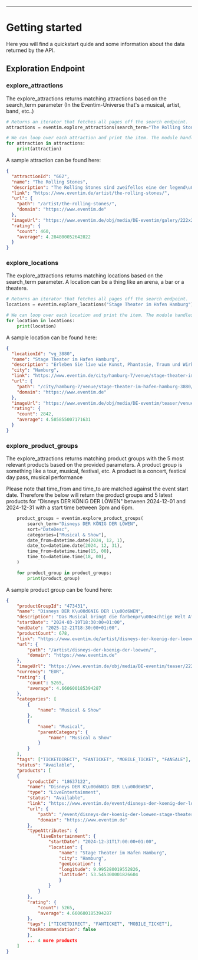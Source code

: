 <hr>

# Getting started

Here you will find a quickstart quide and some information about the data returned by the API.

## Exploration Endpoint

### explore_attractions

The explore_attractions returns matching attractions based on the search_term parameter
(In the Eventim-Universe that's a musical, artist, band, etc..)

```python
# Returns an iterator that fetches all pages off the search endpoint.
attractions = eventim.explore_attractions(search_term="The Rolling Stones", sort=sort)

# We can loop over each attraction and print the item. The module handles fetching pages automatically.
for attraction in attractions:
    print(attraction)

```

A sample attraction can be found here:

```json
{
  "attractionId": "662",
  "name": "The Rolling Stones",
  "description": "The Rolling Stones sind zweifellos eine der legend\u00e4rsten Rockbands der Welt \u2013 und das liegt auch an ihren spektakul\u00e4ren Live-Shows.",
  "link": "https://www.eventim.de/artist/the-rolling-stones/",
  "url": {
    "path": "/artist/the-rolling-stones/",
    "domain": "https://www.eventim.de"
  },
  "imageUrl": "https://www.eventim.de/obj/media/DE-eventim/galery/222x222/r/rolling-stones-tickets-2022-02-neu.jpg",
  "rating": {
    "count": 460,
    "average": 4.284800052642822
  }
}
```

### explore_locations

The explore_attractions returns matching locations based on the search_term parameter.
A location can be a thing like an arena, a bar or a theatere.

```python
# Returns an iterator that fetches all pages off the search endpoint.
locations = eventim.explore_locations("Stage Theater im Hafen Hamburg")

# We can loop over each location and print the item. The module handles fetching pages automatically.
for location in locations:
    print(location)

```

A sample location can be found here:

```json
{
  "locationId": "vg_3880",
  "name": "Stage Theater im Hafen Hamburg",
  "description": "Erleben Sie live wie Kunst, Phantasie, Traum und Wirklichkeit miteinander verschmelzen.",
  "city": "Hamburg",
  "link": "https://www.eventim.de/city/hamburg-7/venue/stage-theater-im-hafen-hamburg-3880/",
  "url": {
    "path": "/city/hamburg-7/venue/stage-theater-im-hafen-hamburg-3880/",
    "domain": "https://www.eventim.de"
  },
  "imageUrl": "https://www.eventim.de/obj/media/DE-eventim/teaser/venue/222x222/2012/stage-theater-im-hafen-tickets-hamburg.jpg",
  "rating": {
    "count": 2842,
    "average": 4.585855007171631
  }
}
```

### explore_product_groups

The explore_attractions returns matching product groups with the 5 most relevant products based on the provided parameters.
A product group is something like a tour, musical, festival, etc.
A product is a concert, festical day pass, musical performance

Please note that time_from and time_to are matched against the event start date. Therefore the below will return the product groups and 5 latest products for "Disneys DER KÖNIG DER LÖWEN"
between 2024-12-01 and 2024-12-31 with a start time between 3pm and 6pm.

```python
    product_groups = eventim.explore_product_groups(
        search_term="Disneys DER KÖNIG DER LÖWEN",
        sort="DateDesc",
        categories=["Musical & Show"],
        date_from=datetime.date(2024, 12, 1),
        date_to=datetime.date(2024, 12, 31),
        time_from=datetime.time(15, 00),
        time_to=datetime.time(18, 00),
    )

    for product_group in product_groups:
        print(product_group)
```

A sample product group can be found here:

```json
{
    "productGroupId": "473431",
    "name": "Disneys DER K\u00d6NIG DER L\u00d6WEN",
    "description": "Das Musical bringt die farbenpr\u00e4chtige Welt Afrikas mit wilden Tieren und der wundersch\u00f6nen Serengeti nach Hamburg.\n",
    "startDate": "2024-03-19T18:30:00+01:00",
    "endDate": "2025-12-21T18:30:00+01:00",
    "productCount": 678,
    "link": "https://www.eventim.de/artist/disneys-der-koenig-der-loewen/",
    "url": {
        "path": "/artist/disneys-der-koenig-der-loewen/",
        "domain": "https://www.eventim.de"
    },
    "imageUrl": "https://www.eventim.de/obj/media/DE-eventim/teaser/222x222/2022/disneys-koenig-der-loewen-musical-tickets-2022.jpg",
    "currency": "EUR",
    "rating": {
        "count": 5265,
        "average": 4.660600185394287
    },
    "categories": [
        {
            "name": "Musical & Show"
        },
        {
            "name": "Musical",
            "parentCategory": {
                "name": "Musical & Show"
            }
        }
    ],
    "tags": ["TICKETDIRECT", "FANTICKET", "MOBILE_TICKET", "FANSALE"],
    "status": "Available",
    "products": [
    {
        "productId": "18637122",
        "name": "Disneys DER K\u00d6NIG DER L\u00d6WEN",
        "type": "LiveEntertainment",
        "status": "Available",
        "link": "https://www.eventim.de/event/disneys-der-koenig-der-loewen-stage-theater-im-hafen-hamburg-18637122/",
        "url": {
            "path": "/event/disneys-der-koenig-der-loewen-stage-theater-im-hafen-hamburg-18637122/",
            "domain": "https://www.eventim.de"
        },
        "typeAttributes": {
            "liveEntertainment": {
                "startDate": "2024-12-31T17:00:00+01:00",
                "location": {
                    "name": "Stage Theater im Hafen Hamburg",
                    "city": "Hamburg",
                    "geoLocation": {
                    "longitude": 9.995280019552826,
                    "latitude": 53.545300001826604
                    }
                }
            }
        },
        "rating": {
            "count": 5265,
            "average": 4.660600185394287
        },
        "tags": ["TICKETDIRECT", "FANTICKET", "MOBILE_TICKET"],
        "hasRecommendation": false
        },
        ... 4 more products
    ]
}
```

